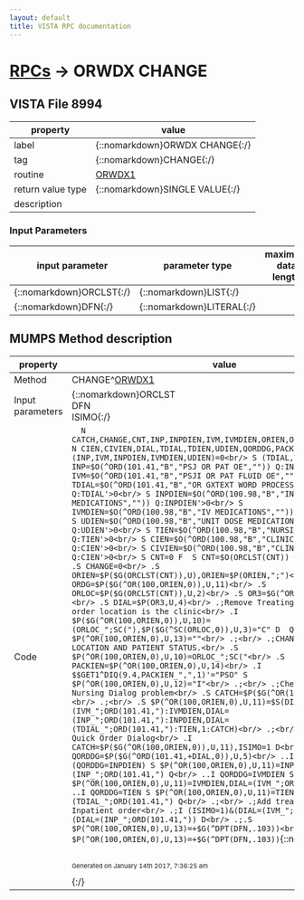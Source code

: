 ```yaml
---
layout: default
title: VISTA RPC documentation
---
```




# [RPCs](TableOfContent.md) &#8594; ORWDX CHANGE 


 ## VISTA File 8994 


 property | value 
--- | --- 
 label | {::nomarkdown}ORWDX CHANGE{:/}
 tag | {::nomarkdown}CHANGE{:/}
 routine | [ORWDX1](http://code.osehra.org/dox/Routine_ORWDX1_source.html)
 return value type | {::nomarkdown}SINGLE VALUE{:/}
 description | 

### Input Parameters

| input parameter | parameter type | maximum data length | required | description | 
| --- | --- | --- | --- | --- | 
| {::nomarkdown}ORCLST{:/} | {::nomarkdown}LIST{:/} |  | {::nomarkdown}true{:/} |  | 
| {::nomarkdown}DFN{:/} | {::nomarkdown}LITERAL{:/} |  |  |  | 


## MUMPS Method description

 property | value 
 --- | --- 
 Method | CHANGE^[ORWDX1](http://code.osehra.org/dox/Routine_ORWDX1_source.html)
 Input parameters | {::nomarkdown}ORCLST<br/>DFN<br/>ISIMO{:/}
 Code | ```  N CATCH,CHANGE,CNT,INP,INPDIEN,IVM,IVMDIEN,ORIEN,ORLOC,OR3,ORDG<br/> N CIEN,CIVIEN,DIAL,TDIAL,TDIEN,UDIEN,QORDDG,PACKIEN<br/> S (INP,IVM,INPDIEN,IVMDIEN,UDIEN)=0<br/> S (TDIAL,TDIEN)=0<br/> S INP=$O(^ORD(101.41,"B","PSJ OR PAT OE","")) Q:INP'>0<br/> S IVM=$O(^ORD(101.41,"B","PSJI OR PAT FLUID OE","")) Q:IVM'>0<br/> S TDIAL=$O(^ORD(101.41,"B","OR GXTEXT WORD PROCESSING ORDER","")) Q:TDIAL'>0<br/> S INPDIEN=$O(^ORD(100.98,"B","INPATIENT MEDICATIONS","")) Q:INPDIEN'>0<br/> S IVMDIEN=$O(^ORD(100.98,"B","IV MEDICATIONS","")) Q:IVMDIEN'>0<br/> S UDIEN=$O(^ORD(100.98,"B","UNIT DOSE MEDICATIONS","")) Q:UDIEN'>0<br/> S TIEN=$O(^ORD(100.98,"B","NURSING","")) Q:TIEN'>0<br/> S CIEN=$O(^ORD(100.98,"B","CLINIC MEDICATIONS","")) Q:CIEN'>0<br/> S CIVIEN=$O(^ORD(100.98,"B","CLINIC INFUSIONS","")) Q:CIEN'>0<br/> S CNT=0 F  S CNT=$O(ORCLST(CNT)) Q:CNT'>0  D<br/> .S CHANGE=0<br/> .S ORIEN=$P($G(ORCLST(CNT)),U),ORIEN=$P(ORIEN,";")<br/> .S ORDG=$P($G(^OR(100,ORIEN,0)),U,11)<br/> .S ORLOC=$P($G(ORCLST(CNT)),U,2)<br/> .S OR3=$G(^OR(100,ORIEN,3))<br/> .S DIAL=$P(OR3,U,4)<br/> .;Remove Treating Speciality if the order location is the clinic<br/> .I $P($G(^OR(100,ORIEN,0)),U,10)=(ORLOC_";SC("),$P($G(^SC(ORLOC,0)),U,3)="C" D  Q<br/> ..S $P(^OR(100,ORIEN,0),U,13)=""<br/> .;<br/> .;CHANGE PATIENT LOCATION AND PATIENT STATUS.<br/> .S $P(^OR(100,ORIEN,0),U,10)=ORLOC_";SC("<br/> .S PACKIEN=$P(^OR(100,ORIEN,0),U,14)<br/> .I $$GET1^DIQ(9.4,PACKIEN_",",1)'="PSO" S $P(^OR(100,ORIEN,0),U,12)="I"<br/> .;<br/> .;Check for IMO orders Nursing Dialog problem<br/> .S CATCH=$P($G(^OR(100,ORIEN,0)),U,11)<br/> .;<br/> .S $P(^OR(100,ORIEN,0),U,11)=$S(DIAL=(IVM_";ORD(101.41,"):IVMDIEN,DIAL=(INP_";ORD(101.41,"):INPDIEN,DIAL=(TDIAL_";ORD(101.41,"):TIEN,1:CATCH)<br/> .;<br/> .;Check for Quick Order Dialog<br/> .I CATCH=$P($G(^OR(100,ORIEN,0)),U,11),ISIMO=1 D<br/> ..S QORDDG=$P($G(^ORD(101.41,+DIAL,0)),U,5)<br/> ..I QORDDG=UDIEN!(QORDDG=INPDIEN) S $P(^OR(100,ORIEN,0),U,11)=INPDIEN,DIAL=(INP_";ORD(101.41,") Q<br/> ..I QORDDG=IVMDIEN S $P(^OR(100,ORIEN,0),U,11)=IVMDIEN,DIAL=(IVM_";ORD(101.41,") Q<br/> ..I QORDDG=TIEN S $P(^OR(100,ORIEN,0),U,11)=TIEN,DIAL=(TDIAL_";ORD(101.41,") Q<br/> .;<br/> .;Add treating spec if Inpatient order<br/> .;I (ISIMO=1)&(DIAL=(IVM_";ORD(101.41,"))!(DIAL=(INP_";ORD(101.41,")) D<br/> .;.S $P(^OR(100,ORIEN,0),U,13)=+$G(^DPT(DFN,.103))<br/> .I ISIMO=0 S $P(^OR(100,ORIEN,0),U,13)=+$G(^DPT(DFN,.103))```{::nomarkdown} <br/><br/><p style="font-size: 11px">Generated on January 14th 2017, 7:36:25 am</p>{:/}